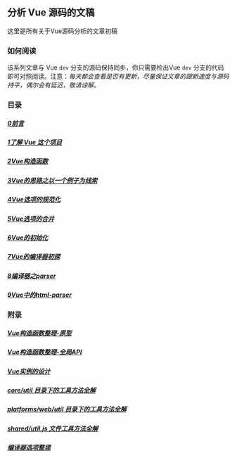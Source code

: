 ## 分析 Vue 源码的文稿

这里是所有关于Vue源码分析的文章初稿

### 如何阅读

该系列文章与 Vue `dev` 分支的源码保持同步，你只需要检出Vue `dev` 分支的代码即可对照阅读。注意：*每天都会查看是否有更新，尽量保证文章的跟新速度与源码持平，偶尔会有延迟，敬请谅解。*

### 目录

##### [0前言](/note/0前言)
##### [1了解 Vue 这个项目](/note/1了解Vue这个项目)
##### [2Vue构造函数](/note/2Vue构造函数)
##### [3Vue的思路之以一个例子为线索](/note/3Vue的思路之以一个例子为线索)
##### [4Vue选项的规范化](/note/4Vue选项的规范化)
##### [5Vue选项的合并](/note/5Vue选项的合并)
##### [6Vue的初始化](/note/6Vue的初始化)
##### [7Vue的编译器初探](/note/7Vue的编译器初探)
##### [8编译器之parser](/note/8编译器之parser)
##### [9Vue中的html-parser](/note/9Vue中的html-parser)

### 附录

##### [Vue构造函数整理-原型](/note/附录/Vue构造函数整理-原型)
##### [Vue构造函数整理-全局API](/note/附录/Vue构造函数整理-全局API)
##### [Vue实例的设计](/note/附录/Vue实例的设计)
##### [core/util 目录下的工具方法全解](/note/附录/core-util)
##### [platforms/web/util 目录下的工具方法全解](/note/附录/web-util)
##### [shared/util.js 文件工具方法全解](/note/附录/shared-util)
##### [编译器选项整理](/note/附录/compiler-options)
